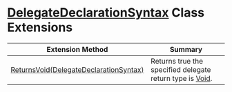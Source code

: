 # [DelegateDeclarationSyntax](https://docs.microsoft.com/en-us/dotnet/api/microsoft.codeanalysis.csharp.syntax.delegatedeclarationsyntax) Class Extensions

| Extension Method | Summary |
| ---------------- | ------- |
| [ReturnsVoid(DelegateDeclarationSyntax)](../../../../../Roslynator/CSharp/SyntaxExtensions/ReturnsVoid/README.md) | Returns true the specified delegate return type is [Void](https://docs.microsoft.com/en-us/dotnet/api/system.void)\. |

